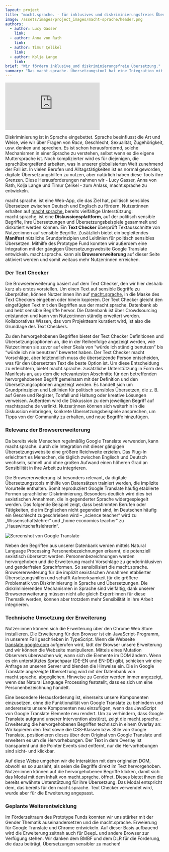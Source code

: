 ```yaml
---
layout: project
title: "macht.sprache. - für inklusives und diskriminierungsfreies Übersetzen"
image: /assets/images/project_images/macht-sprache/header.png
authors:
  - author: Lucy Gasser
    link: 
  - author: Anna von Rath
    link: 
  - author: Timur Çelikel
    link: 
  - author: Kolja Lange
    link: 
brief: "Wir fördern inklusive und diskriminierungsfreie Übersetzung."
summary: "Das macht.sprache. Übersetzungstool hat eine Integration mit Google Translate bekommen und unterstützt nun verstärkt gendersensibles Übersetzen."
---
```


<div class="iframe-container">
    <iframe src="https://www.youtube-nocookie.com/embed/dz-fKyZxAVo" frameborder="0" allow="accelerometer; autoplay; encrypted-media; gyroscope; picture-in-picture" allowfullscreen></iframe>
</div>

Diskriminierung ist in Sprache eingebettet. Sprache beeinflusst die Art und Weise, wie wir über Fragen von _Race_, Geschlecht, Sexualität, Zugehörigkeit, usw. denken und sprechen. Es ist schon herausfordernd, solche Mechanismen in einer Sprache zu verstehen, selbst wenn es die eigene Muttersprache ist. Noch komplizierter wird es für diejenigen, die sprachübergreifend arbeiten, was in unserer globalisierten Welt zunehmend der Fall ist. In vielen Berufen und Alltagstätigkeiten ist es normal geworden, digitale Übersetzungshilfen zu nutzen, aber natürlich haben diese Tools ihre Grenzen. Diese Herausforderungen nahmen wir - Lucy Gasser, Anna von Rath, Kolja Lange und Timur Çelikel - zum Anlass, macht.sprache zu entwickeln.

macht.sprache. ist eine Web-App, die das Ziel hat, politisch sensibles Übersetzen zwischen Deutsch und Englisch zu fördern. Nutzer:innen erhalten auf [macht.sprache.](https://www.machtsprache.de) bereits vielfältige Unterstützung: macht.sprache. ist eine **Diskussionsplattform**, auf der politisch sensible Begriffe, ihre Übersetzungen und Übersetzungsbeispiele gesammelt und diskutiert werden können. Ein **Text Checker** überprüft Textausschnitte von Nutzer:innen auf sensible Begriffe. Zusätzlich bietet ein begleitendes **Manifest** nützliche Grundprinzipien und Leitlinien für politisch sensibles Übersetzen. Mithilfe des Prototype Fund konnten wir außerdem eine Integration mit der gängigen Übersetzungswebsite Google Translate entwickeln. macht.sprache. kann als **Browsererweiterung** auf dieser Seite aktiviert werden und somit weitaus mehr Nutzer:innen erreichen.

### Der Text Checker

Die Browsererweiterung basiert auf dem Text Checker, den wir hier deshalb kurz als erstes vorstellen. Um einen Text auf sensible Begriffe zu überprüfen, können Nutzer:innen ihn auf [macht.sprache.](https://www.machtsprache.de) in die Maske des Text Checkers eingeben oder hinein kopieren. Der Text Checker gleicht den eingefügten Text mit den Begriffen aus der macht.sprache. Datenbank ab und hebt sensible Begriffe hervor. Die Datenbank ist über Crowdsourcing entstanden und kann von Nutzer:innen ständig erweitert werden. Kollaboratives Wissen, das vom Projektteam kuratiert wird, ist also die Grundlage des Text Checkers.

Zu den hervorgehobenen Begriffen bietet der Text Checker Definitionen und Übersetzungsoptionen an, die in der Reihenfolge angezeigt werden, wie Nutzer:innen sie zuvor auf einer Skala von “würde ich ständig benutzen” bis “würde ich nie benutzen” bewertet haben. Der Text Checker macht Vorschläge, aber letztendlich muss die übersetzende Person entscheiden, was für den übersetzten Text die beste Option ist. Um diese Entscheidung zu erleichtern, bietet macht.sprache. zusätzliche Unterstützung in Form des Manifests an, aus dem die relevantesten Abschnitte für den betreffenden hervorgehobenen Begriff gemeinsam mit der Definition und den Übersetzungsoptionen angezeigt werden. Es handelt sich um Grundprinzipien und Leitlinien für politisch sensibles Übersetzen, die z. B. auf Genre und Register, Tonfall und Haltung oder kreative Lösungen verweisen. Außerdem wird die Diskussion zu dem jeweiligen Begriff auf machtspache.de verlinkt. Nutzer:innen können sich weiterhin in die Diskussion einbringen, konkrete Übersetzungsbeispiele ansprechen, um Tipps von der Community zu erhalten, und neue Begriffe hinzufügen.

### Relevanz der Browsererweiterung

Da bereits viele Menschen regelmäßig Google Translate verwenden, kann macht.sprache. durch die Integration mit dieser gängigen Übersetzungswebsite eine größere Reichweite erzielen. Das Plug-In erleichtert es Menschen, die täglich zwischen Englisch und Deutsch wechseln, schnell und ohne großen Aufwand einen höheren Grad an Sensibilität in ihre Arbeit zu integrieren.

Die Browsererweiterung ist besonders relevant, da digitale Übersetzungstools mithilfe von Datensätzen trainiert werden, die implizite Vorurteile enthalten. Somit reproduziert Google Translate häufig etablierte Formen sprachlicher Diskriminierung. Besonders deutlich wird dies bei sexistischen Annahmen, die in gegenderter Sprache widergespiegelt werden. Das folgende Beispiel zeigt, dass bestimmten Berufen oder Tätigkeiten, die im Englischen nicht gegendert sind, im Deutschen häufig ein Geschlecht zugeschrieben wird – „science teacher“ wird zu „Wissenschaftslehrer“ und „home economics teacher“ zu „Hauswirtschaftslehrerin“.

![Screenshot von Google Translate](/assets/images/project_images/macht-sprache/screenshot-google-translate.png)

Neben den Begriffen aus unserer Datenbank werden mittels Natural Language Processing Personenbezeichnungen erkannt, die potenziell sexistisch übersetzt werden. Personenbezeichnungen werden hervorgehoben und die Erweiterung macht Vorschläge zu genderinklusiven und genderfreien Sprachformen. So sensibilisiert die macht.sprache. Browsererweiterung für die implizit sexistischen Annahmen etablierter Übersetzungshilfen und schafft Aufmerksamkeit für die größere Problematik von Diskriminierung in Sprache und Übersetzungen. Die diskriminierenden Mechanismen in Sprache sind vielfältig, dank unserer Browsererweiterung müssen nicht alle gleich Expert:innen für diese Thematik werden, können aber trotzdem mehr Sensibilität in ihre Arbeit integrieren.

### Technische Umsetzung der Erweiterung

Nutzer:innen können sich die Erweiterung über den Chrome Web Store installieren. Die Erweiterung für den Browser ist ein JavaScript-Programm, in unserem Fall geschrieben in TypeScript. Wenn die Webseite [translate.google.com](https://translate.google.com) aufgerufen wird, lädt der Browser unsere Erweiterung und wir können die Webseite manipulieren. Mittels eines Mutation Observers überwachen wir, wann sich die Elemente im DOM ändern. Wenn es ein unterstütztes Sprachpaar (DE-EN und EN-DE) gibt, schicken wir eine Anfrage an unseren Server und blenden die Hinweise ein. Die in Google Translate angezeigte Übersetzung wird mit der Datenbank von macht.sprache. abgeglichen. Hinweise zu Gender werden immer angezeigt, wenn das Natural Language Processing feststellt, dass es sich um eine Personenbezeichnung handelt.

Eine besondere Herausforderung ist, einerseits unsere Komponenten einzusetzen, ohne die Funktionalität von Google Translate zu behindern und andererseits unsere Komponenten neu einzufügen, wenn das JavaScript von Google Translate Elemente neu rendert. Um zu verhindern, dass Google Translate aufgrund unserer Intervention abstürzt, zeigt die macht.sprache.-Erweiterung die hervorgehobenen Begriffen technisch in einem Overlay an: Wir kopieren den Text sowie die CSS-Klassen bzw. Stile von Google Translate, positionieren dieses über dem Original von Google Translate und erweitern es um die Hervorhebungen. Der Text in dem Overlay ist transparent und die Pointer Events sind entfernt, nur die Hervorhebungen sind sicht- und klickbar.

Auf diese Weise umgehen wir die Interaktion mit dem originalen DOM, obwohl es so aussieht, als seien die Begriffe direkt im Text hervorgehoben. Nutzer:innen können auf die hervorgehobenen Begriffe klicken, damit sich das Modal mit dem Inhalt von macht.sprache. öffnet. Dieses bietet ihnen die bereits erwähnte Unterstützung für ihre Übersetzung. Das Modal entspricht dem, das bereits für den macht.sprache. Text Checker verwendet wird, wurde aber für die Erweiterung angepasst.

### Geplante Weiterentwicklung

Im Förderzeitraum des Prototype Funds konnten wir uns stärker mit der Gender Thematik auseinandersetzen und die macht.sprache. Erweierung für Google Translate und Chrome entwickeln. Auf dieser Basis aufbauend wird die Erweiterung zeitnah auch für DeepL und andere Browser zur Verfügung stehen. 
Wir danken dem BMBF und dem DLR für die Förderung, die dazu beiträgt, Übersetzungen sensibler zu machen!
